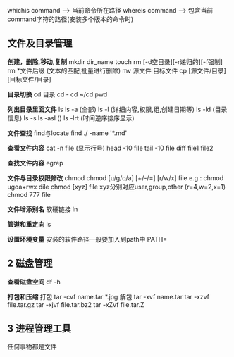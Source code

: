 
whichis command --> 当前命令所在路径
whereis command --> 包含当前command字符的路径(安装多个版本的命令时)

## 文件及目录管理
**创建，删除,移动,复制**
mkdir dir_name
touch
rm [-d空目录][-r递归的][-f强制]
rm *文件后缀 (文本的匹配,批量进行删除)
mv 源文件 目标文件
cp [源文件/目录] [目标文件/目录]

**目录切换**
cd 目录
cd -
cd ~/cd
pwd


**列出目录里面文件**
ls
ls -a (全部)
ls -l (详细内容,权限,组,创建日期等)
ls -ld (目录信息)
ls -s
ls -asl ()
ls -lrt (时间逆序排序显示)

**文件查找**
find与locate
find ./ -name '*.md'

**查看文件内容**
cat -n file (显示行号)
head -10 file
tail -10 file
diff file1 file2


**查找文件内容**
egrep

**文件与目录权限修改**
chmod
chmod [u/g/o/a] [+/-/=] [r/w/x] file
e.g.: chmod ugoa+rwx dile
chmod [xyz] file  xyz分别对应user,group,other (r=4,w=2,x=1)
chmod 777 file

**文件增添别名**
软硬链接
ln

**管道和重定向**
ls

**设置环境变量**
安装的软件路径一般要加入到path中
PATH=


## 2 磁盘管理
**查看磁盘空间**
df -h

**打包和压缩**
打包 tar -cvf name.tar *.jpg
解包 tar -xvf name.tar
tar -xzvf file.tar.gz
tar -xjvf file.tar.bz2
tar -xZvf file.tar.Z

## 3 进程管理工具
任何事物都是文件

